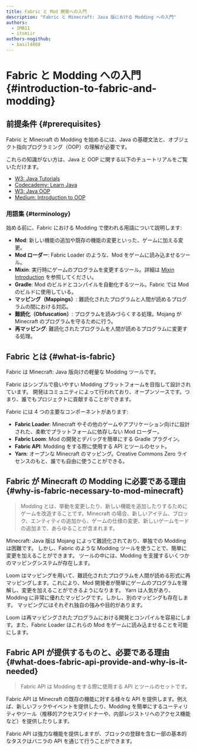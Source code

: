 ```yaml
---
title: Fabric と Mod 開発への入門
description: "Fabric と Minecraft: Java 版における Modding への入門"
authors:
  - IMB11
  - itsmiir
authors-nogithub:
  - basil4088
---
```


# Fabric と Modding への入門 {#introduction-to-fabric-and-modding}

## 前提条件 {#prerequisites}

Fabric と Minecraft の Modding を始めるには、Java の基礎文法と、オブジェクト指向プログラミング（OOP）の理解が必要です。

これらの知識がない方は、Java と OOP に関する以下のチュートリアルをご覧いただけます。

- [W3: Java Tutorials](https://www.w3schools.com/java/)
- [Codecademy: Learn Java](https://www.codecademy.com/learn/learn-java)
- [W3: Java OOP](https://www.w3schools.com/java/java_oop.asp)
- [Medium: Introduction to OOP](https://medium.com/@Adekola_Olawale/beginners-guide-to-object-oriented-programming-a94601ea2fbd)

### 用語集 {#terminology}

始める前に、Fabric における Modding で使われる用語について説明します:

- **Mod**: 新しい機能の追加や既存の機能の変更といった、ゲームに加える変更。
- **Mod ローダー**: Fabric Loader のような、Mod をゲームに読み込ませるツール。
- **Mixin**: 実行時にゲームのプログラムを変更するツール。詳細は [Mixin Introduction](https://fabricmc.net/wiki/tutorial:mixin_introduction) を参照してください。
- **Gradle**: Mod のビルドとコンパイルを自動化するツール。Fabric では Mod のビルドに使用している。
- **マッピング（Mappings）**: 難読化されたプログラムと人間が読めるプログラムの間における対応。
- **難読化（Obfuscation）**: プログラムを読みづらくする処理。Mojang が Minecraft のプログラムを守るために行う。
- **再マッピング**: 難読化されたプログラムを人間が読めるプログラムに変更する処理。

## Fabric とは {#what-is-fabric}

Fabric は Minecraft: Java 版向けの軽量な Modding ツールです。

Fabric はシンプルで扱いやすい Modding プラットフォームを目指して設計されています。 開発はコミュニティによって行われており、オープンソースです。つまり、誰でもプロジェクトに貢献することができます。

Fabric には 4 つの主要なコンポーネントがあります:

- **Fabric Loader**: Minecraft やその他のゲームやアプリケーション向けに設計された、柔軟でプラットフォームに依存しない Mod ローダー。
- **Fabric Loom**: Mod の開発とデバッグを簡単にする Gradle プラグイン。
- **Fabric API**: Modding をする際に使用する API とツールのセット。
- **Yarn**: オープンな Minecraft のマッピング。Creative Commons Zero ライセンスのもと、誰でも自由に使うことができる。

## Fabric が Minecraft の Modding に必要である理由 {#why-is-fabric-necessary-to-mod-minecraft}

> Modding とは、挙動を変更したり、新しい機能を追加したりするためにゲームを改造することです。Minecraft の場合、新しいアイテム、ブロック、エンティティの追加から、ゲームの仕様の変更、新しいゲームモードの追加まで、あらゆることが含まれます。

Minecraft: Java 版は Mojang によって難読化されており、単独での Modding は困難です。 しかし、Fabric のような Modding ツールを使うことで、簡単に変更を加えることができます。 ツールの中には、Modding を支援するいくつかのマッピングシステムが存在します。

Loom はマッピングを用いて、難読化されたプログラムを人間が読める形式に再マッピングします。これにより、Mod 開発者が簡単にゲームのプログラムを理解し、変更を加えることができるようになります。 Yarn は人気があり、Modding に非常に優れたマッピングです。しかし、別のマッピングも存在します。 マッピングにはそれぞれ独自の強みや目的があります。

Loom は再マッピングされたプログラムにおける開発とコンパイルを容易にします。また、Fabric Loader はこれらの Mod をゲームに読み込ませることを可能にします。

## Fabric API が提供するものと、必要である理由 {#what-does-fabric-api-provide-and-why-is-it-needed}

> Fabric API は Modding をする際に使用する API とツールのセットです。

Fabric API は Minecraft の既存の機能に対する様々な API を提供します。例えば、新しいフックやイベントを提供したり、Modding を簡単にするユーティリティやツール（推移的アクセスワイドナーや、内部レジストリへのアクセス機能など）を提供したりします。

Fabric API は強力な機能を提供しますが、ブロックの登録を含む一部の基本的なタスクはバニラの API を通じて行うことができます。
